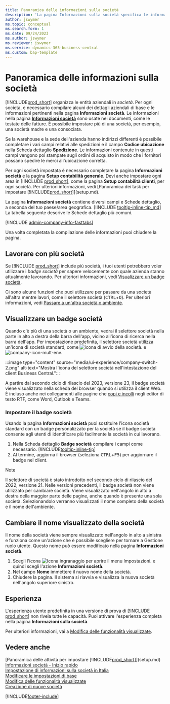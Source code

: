 ```yaml
---
title: Panoramica delle informazioni sulla società
description: 'La pagina Informazioni sulla società specifica le informazioni di base per un''entità aziendale, come nome, indirizzi e informazioni sulla spedizione.'
author: jswymer
ms.topic: conceptual
ms.search.form: 1
ms.date: 09/24/2023
ms.author: jswymer
ms.reviewer: jswymer
ms.service: dynamics-365-business-central
ms.custom: bap-template
---
```


# <a name="company-information-overview"></a>Panoramica delle informazioni sulla società

[!INCLUDE[prod_short](includes/prod_short.md)] organizza le entità aziendali in *società*. Per ogni società, è necessario compilare alcuni dei dettagli aziendali di base e le informazioni pertinenti nella pagina **Informazioni società**. Le informazioni nella pagina [**Informazioni società**](https://businesscentral.dynamics.com/?page=1) sono usate nei documenti, come le testate delle fatture. È possibile impostare più di una società, per esempio, una società madre e una consociata.  

Se la warehouse e la sede dell'azienda hanno indirizzi differenti è possibile completare i vari campi relativi alle spedizioni e il campo **Codice ubicazione** nella Scheda dettaglio **Spedizione**. Le informazioni contenute in questi campi vengono poi stampate sugli ordini di acquisto in modo che i fornitori possano spedire le merci all'ubicazione corretta.  

Per ogni società impostata è necessario completare la pagina **Informazioni società** e la pagina **Setup contabilità generale**. Devi anche impostare ogni area in [!INCLUDE [prod_short](includes/prod_short.md)], come la pagina **Setup contabilità clienti**, per ogni società. Per ulteriori informazioni, vedi [Panoramica dei task per impostare [!INCLUDE[prod_short](includes/prod_short.md)]](setup.md).  

La pagina **Informazioni società** contiene diversi campi e Schede dettaglio, a seconda del tuo paese/area geografica. [!INCLUDE [tooltip-inline-tip_md](includes/tooltip-inline-tip_md.md)] La tabella seguente descrive le Schede dettaglio più comuni.

[!INCLUDE [admin-company-info-fasttabs](includes/admin-company-info-fasttabs.md)]

Una volta completata la compilazione delle informazioni puoi chiudere la pagina.  

## <a name="working-with-multiple-companies"></a>Lavorare con più società

Se [!INCLUDE [prod_short](includes/prod_short.md)] include più società, i tuoi utenti potrebbero voler utilizzare i *badge società* per sapere velocemente con quale azienda stanno attualmente lavorando. Per ulteriori informazioni, vedi [Visualizzare un badge società](#badge).

Ci sono alcune funzioni che puoi utilizzare per passare da una società all'altra mentre lavori, come il selettore società (<kbd>CTRL</kbd>+<kbd>O</kbd>). Per ulteriori informazioni, vedi [Passare a un'altra società o ambiente](ui-organization-switch.md).

## <a name="display-a-company-badge"></a><a name="badge"></a>Visualizzare un badge società

Quando c'è più di una società o un ambiente, vedrai il selettore società nella parte in alto a destra della barra dell'app, vicino all'icona di ricerca nella barra dell'app. Per impostazione predefinita, il selettore società utilizza un'icona di società standard, come ![icona di avvio della società.](media/ui-experience/company-icon.png "Visualizza l'icona del selettore società utilizzata quando è presente un unico ambiente") e ![company-icon-mult-env](media/ui-experience/company-icon-multi-env.png "Visualizza l'icona del selettore società utilizzata quando sono presenti più ambienti").

:::image type="content" source="media/ui-experience/company-switch-2.png" alt-text="Mostra l'icona del selettore società nell'intestazione del client Business Central.":::  

A partire dal secondo ciclo di rilascio del 2023, versione 23, il badge società viene visualizzato nella scheda del browser quando si utilizza il client Web. È incluso anche nei collegamenti alle pagine che [copi e incolli](across-share-data-features.md#copying-a-link) negli editor di testo RTF, come Word, Outlook e Teams.
 
### <a name="set-the-company-badge"></a>Impostare il badge società

Usando la pagina **Informazioni società** puoi sostituire l'icona società standard con un badge personalizzato per la società se il badge società consente agli utenti di identificare più facilmente la società in cui lavorano.

1. Nella Scheda dettaglio **Badge società** compilare i campi come necessario. [!INCLUDE[tooltip-inline-tip](includes/tooltip-inline-tip_md.md)]
2. Al termine, aggiorna il browser (seleziona <kbd>CTRL</kbd>+<kbd>F5</kbd>) per aggiornare il badge nel client.  

> [!NOTE]
> Il selettore di società è stato introdotto nel secondo ciclo di rilascio del 2022, versione 21. Nelle versioni precedenti, il badge società non viene utilizzato per cambiare società. Viene visualizzato nell'angolo in alto a destra della maggior parte delle pagine, anche quando è presente una sola società. Selezionandolo verranno visualizzati il nome completo della società e il nome dell'ambiente.

## <a name="change-company-display-name"></a>Cambiare il nome visualizzato della società

Il nome della società viene sempre visualizzato nell'angolo in alto a sinistra e funziona come un'azione che è possibile scegliere per tornare a Gestione ruolo utente. Questo nome può essere modificato nella pagina **Informazioni società**.

1. Scegli l'icona ![Icona ingranaggio per aprire il menu Impostazioni.](media/ui-experience/settings_icon_small.png) e quindi scegli l'azione **Informazioni società**.
2. Nel campo **Nome** immettere il nuovo nome della società.
3. Chiudere la pagina. Il sistema si riavvia e visualizza la nuova società nell'angolo superiore sinistro.

## <a name="experience"></a>Esperienza

L'esperienza utente predefinita in una versione di prova di [!INCLUDE [prod_short](includes/prod_short.md)] non rivela tutte le capacità. Puoi attivare l'esperienza completa nella pagina **Informazioni sulla società**.  

Per ulteriori informazioni, vai a [Modifica delle funzionalità visualizzate](ui-experiences.md).  

## <a name="see-also"></a>Vedere anche

[Panoramica delle attività per impostare [!INCLUDE[prod_short](includes/prod_short.md)]](setup.md)  
[Informazioni società - Inizio rapido](quick-start-company-information.md)  
[Impostazione di informazioni sulla società in Italia](LocalFunctionality/Italy/how-to-set-up-company-information.md)  
[Modificare le impostazioni di base](ui-change-basic-settings.md)  
[Modifica delle funzionalità visualizzate](ui-experiences.md)  
[Creazione di nuove società](about-new-company.md)  

[!INCLUDE[footer-include](includes/footer-banner.md)]
